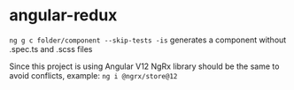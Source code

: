 # angular-redux

`ng g c folder/component --skip-tests -is`
generates a component without .spec.ts and .scss files

Since this project is using Angular V12 NgRx library should be the same to avoid conflicts, example:
`ng i @ngrx/store@12` 